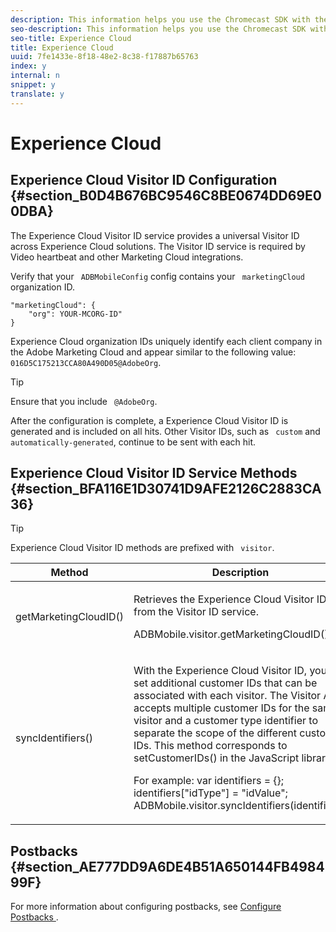 ```yaml
---
description: This information helps you use the Chromecast SDK with the Adobe Experience Cloud.
seo-description: This information helps you use the Chromecast SDK with the Adobe Experience Cloud.
seo-title: Experience Cloud
title: Experience Cloud
uuid: 7fe1433e-8f18-48e2-8c38-f17887b65763
index: y
internal: n
snippet: y
translate: y
---
```


# Experience Cloud


## Experience Cloud Visitor ID Configuration {#section_B0D4B676BC9546C8BE0674DD69E00DBA}

The Experience Cloud Visitor ID service provides a universal Visitor ID across Experience Cloud solutions. The Visitor ID service is required by Video heartbeat and other Marketing Cloud integrations. 

Verify that your ` ADBMobileConfig` config contains your ` marketingCloud` organization ID. 
```
"marketingCloud": { 
    "org": YOUR-MCORG-ID" 
}
```


Experience Cloud organization IDs uniquely identify each client company in the Adobe Marketing Cloud and appear similar to the following value: ` 016D5C175213CCA80A490D05@AdobeOrg`. 

>[!TIP]
>
>Ensure that you include ` @AdobeOrg`. 

After the configuration is complete, a Experience Cloud Visitor ID is generated and is included on all hits. Other Visitor IDs, such as ` custom` and ` automatically-generated`, continue to be sent with each hit. 

## Experience Cloud Visitor ID Service Methods {#section_BFA116E1D30741D9AFE2126C2883CA36}


>[!TIP]
>
>Experience Cloud Visitor ID methods are prefixed with ` visitor`. 



<table id="table_5DE8BEEA051542B58B7060E26183E61F"> 
 <thead> 
  <tr> 
   <th colname="col1" class="entry"> Method </th> 
   <th colname="col2" class="entry"> Description </th> 
  </tr> 
 </thead>
 <tbody> 
  <tr> 
   <td colname="col1"> <span class="codeph"> getMarketingCloudID() </span> </td> 
   <td colname="col2"> <p>Retrieves the Experience Cloud Visitor ID from the Visitor ID service. </p> <p> 
     <codeblock>
       ADBMobile.visitor.getMarketingCloudID(); 
     </codeblock> </p> </td> 
  </tr> 
  <tr> 
   <td colname="col1"> <span class="codeph"> syncIdentifiers() </span> </td> 
   <td colname="col2"> <p>With the Experience Cloud Visitor ID, you can set additional customer IDs that can be associated with each visitor. The Visitor API accepts multiple customer IDs for the same visitor and a customer type identifier to separate the scope of the different customer IDs. This method corresponds to <span class="codeph"> setCustomerIDs() </span> in the JavaScript library. </p> <p>For example: 
     <codeblock>
       var&nbsp;identifiers&nbsp;=&nbsp;{}; 
      identifiers["idType"]&nbsp;=&nbsp;"idValue"; 
      ADBMobile.visitor.syncIdentifiers(identifiers); 
     </codeblock> </p> </td> 
  </tr> 
 </tbody> 
</table>


## Postbacks {#section_AE777DD9A6DE4B51A650144FB498499F}

For more information about configuring postbacks, see [ Configure Postbacks ](https://marketing.adobe.com/resources/help/en_US/mobile/signals_.html). 
